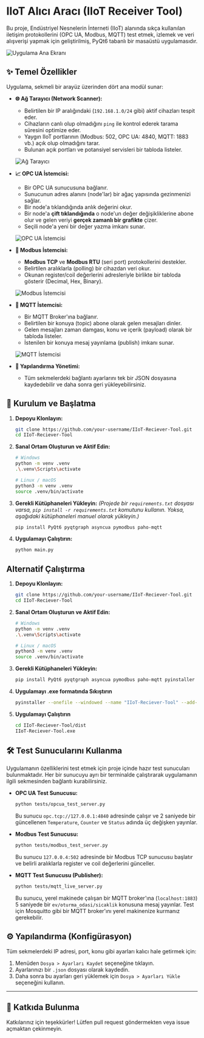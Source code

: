 # IIoT Alıcı Aracı (IIoT Receiver Tool)

Bu proje, Endüstriyel Nesnelerin İnterneti (IIoT) alanında sıkça kullanılan iletişim protokollerini (OPC UA, Modbus, MQTT) test etmek, izlemek ve veri alışverişi yapmak için geliştirilmiş, PyQt6 tabanlı bir masaüstü uygulamasıdır.


![Uygulama Ana Ekranı](/imgs/main_window.png)

## ✨ Temel Özellikler

Uygulama, sekmeli bir arayüz üzerinden dört ana modül sunar:

-   **🌐 Ağ Tarayıcı (Network Scanner):**
    -   Belirtilen bir IP aralığındaki (`192.168.1.0/24` gibi) aktif cihazları tespit eder.
    -   Cihazların canlı olup olmadığını `ping` ile kontrol ederek tarama süresini optimize eder.
    -   Yaygın IIoT portlarının (Modbus: 502, OPC UA: 4840, MQTT: 1883 vb.) açık olup olmadığını tarar.
    -   Bulunan açık portları ve potansiyel servisleri bir tabloda listeler.

    ![Ağ Tarayıcı](/imgs/network_page.png)

-   **📈 OPC UA İstemcisi:**
    -   Bir OPC UA sunucusuna bağlanır.
    -   Sunucunun adres alanını (node'lar) bir ağaç yapısında gezinmenizi sağlar.
    -   Bir node'a tıklandığında anlık değerini okur.
    -   Bir node'a **çift tıklandığında** o node'un değer değişikliklerine abone olur ve gelen veriyi **gerçek zamanlı bir grafikte** çizer.
    -   Seçili node'a yeni bir değer yazma imkanı sunar.

    ![OPC UA İstemcisi](/imgs/opcua_page.png)

-   **🔩 Modbus İstemcisi:**
    -   **Modbus TCP** ve **Modbus RTU** (seri port) protokollerini destekler.
    -   Belirtilen aralıklarla (polling) bir cihazdan veri okur.
    -   Okunan register/coil değerlerini adresleriyle birlikte bir tabloda gösterir (Decimal, Hex, Binary).

    ![Modbus İstemcisi](/imgs/modbus_page.png)

-   **📨 MQTT İstemcisi:**
    -   Bir MQTT Broker'ına bağlanır.
    -   Belirtilen bir konuya (topic) abone olarak gelen mesajları dinler.
    -   Gelen mesajları zaman damgası, konu ve içerik (payload) olarak bir tabloda listeler.
    -   İstenilen bir konuya mesaj yayınlama (publish) imkanı sunar.

    ![MQTT İstemcisi](/imgs/mqtt_page.png)

-   **💾 Yapılandırma Yönetimi:**
    -   Tüm sekmelerdeki bağlantı ayarlarını tek bir JSON dosyasına kaydedebilir ve daha sonra geri yükleyebilirsiniz.

## 🚀 Kurulum ve Başlatma

1.  **Depoyu Klonlayın:**
    ```bash
    git clone https://github.com/your-username/IIoT-Reciever-Tool.git
    cd IIoT-Reciever-Tool
    ```

2.  **Sanal Ortam Oluşturun ve Aktif Edin:**
    ```bash
    # Windows
    python -m venv .venv
    .\.venv\Scripts\activate

    # Linux / macOS
    python3 -m venv .venv
    source .venv/bin/activate
    ```

3.  **Gerekli Kütüphaneleri Yükleyin:**
    *(Projede bir `requirements.txt` dosyası varsa, `pip install -r requirements.txt` komutunu kullanın. Yoksa, aşağıdaki kütüphaneleri manuel olarak yükleyin.)*
    ```bash
    pip install PyQt6 pyqtgraph asyncua pymodbus paho-mqtt
    ```

4.  **Uygulamayı Çalıştırın:**
    ```bash
    python main.py


## Alternatif Çalıştırma
1.  **Depoyu Klonlayın:**
    ```bash
    git clone https://github.com/your-username/IIoT-Reciever-Tool.git
    cd IIoT-Reciever-Tool
    ```
2.  **Sanal Ortam Oluşturun ve Aktif Edin:**
    ```bash
    # Windows
    python -m venv .venv
    .\.venv\Scripts\activate

    # Linux / macOS
    python3 -m venv .venv
    source .venv/bin/activate
    ```
3.  **Gerekli Kütüphaneleri Yükleyin:**
    ```bash
    pip install PyQt6 pyqtgraph asyncua pymodbus paho-mqtt pyinstaller
    ```
4.  **Uygulamayı .exe formatında Sıkıştırın**
    ```bash
    pyinstaller --onefile --windowed --name "IIoT-Reciever-Tool" --add-data "mainwindow.ui;." --hidden-import "PyQt6" --hidden-import "pyqtgraph" main.py
    ```
5.  **Uygulamayı Çalıştırın**
    ```bash
    cd IIoT-Reciever-Tool/dist
    IIoT-Reciever-Tool.exe

## 🛠️ Test Sunucularını Kullanma

Uygulamanın özelliklerini test etmek için proje içinde hazır test sunucuları bulunmaktadır. Her bir sunucuyu ayrı bir terminalde çalıştırarak uygulamanın ilgili sekmesinden bağlantı kurabilirsiniz.

-   **OPC UA Test Sunucusu:**
    ```bash
    python tests/opcua_test_server.py
    ```
    Bu sunucu `opc.tcp://127.0.0.1:4840` adresinde çalışır ve 2 saniyede bir güncellenen `Temperature`, `Counter` ve `Status` adında üç değişken yayınlar.

-   **Modbus Test Sunucusu:**
    ```bash
    python tests/modbus_test_server.py
    ```
    Bu sunucu `127.0.0.4:502` adresinde bir Modbus TCP sunucusu başlatır ve belirli aralıklarla register ve coil değerlerini günceller.

-   **MQTT Test Sunucusu (Publisher):**
    ```bash
    python tests/mqtt_live_server.py
    ```
    Bu sunucu, yerel makinede çalışan bir MQTT broker'ına (`localhost:1883`) 5 saniyede bir `ev/oturma_odasi/sicaklik` konusuna mesaj yayınlar. Test için Mosquitto gibi bir MQTT broker'ını yerel makinenize kurmanız gerekebilir.

## ⚙️ Yapılandırma (Konfigürasyon)

Tüm sekmelerdeki IP adresi, port, konu gibi ayarları kalıcı hale getirmek için:

1.  Menüden `Dosya > Ayarları Kaydet` seçeneğine tıklayın.
2.  Ayarlarınızı bir `.json` dosyası olarak kaydedin.
3.  Daha sonra bu ayarları geri yüklemek için `Dosya > Ayarları Yükle` seçeneğini kullanın.

---

## 🤝 Katkıda Bulunma

Katkılarınız için teşekkürler! Lütfen pull request göndermekten veya issue açmaktan çekinmeyin.